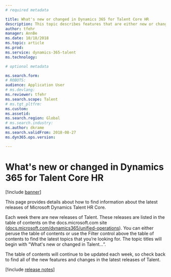 ```yaml
---
# required metadata

title: What's new or changed in Dynamics 365 for Talent Core HR
description: This topic describes features that are either new or changed in Microsoft Dynamics 365 for Talent Core HR.
author: tfehr
manager: AnnBe
ms.date: 10/18/2018
ms.topic: article
ms.prod: 
ms.service: dynamics-365-talent
ms.technology: 

# optional metadata

ms.search.form: 
# ROBOTS: 
audience: Application User
# ms.devlang: 
ms.reviewer: tfehr
ms.search.scope: Talent
# ms.tgt_pltfrm: 
ms.custom: 
ms.assetid: 
ms.search.region: Global
# ms.search.industry: 
ms.author: dkrame
ms.search.validFrom: 2018-08-27
ms.dyn365.ops.version: 

---
```


# What's new or changed in Dynamics 365 for Talent Core HR 

[!include [banner](includes/banner.md)]

This page provides details about how to find information about the latest releases of Microsoft Dynamics Talent HR Core.

Each week there are new releases of Talent. These releases are listed in the table of contents on the docs.microsoft.com site ([docs.microsoft.com/dynamics365/unified-operations](../../index.md)). You can either peruse the table of contents or use the Filter control above the table of contents to find the latest topics that you’re looking for. The topic titles will begin with "What's new or changed in Talent…”.

The table of contents will continue to be updated each week, so check back to find all of the new features and changes in the latest releases of Talent.

[!include [release notes](../includes/release-notes.md)]

